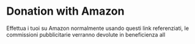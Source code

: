 # Donation with Amazon
Effettua i tuoi su Amazon normalmente usando questi link referenziati, le commissioni pubblicitarie verranno devolute in beneficienza all